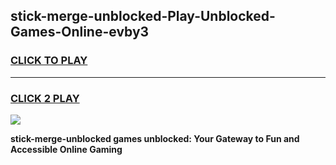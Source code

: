 
## stick-merge-unblocked-Play-Unblocked-Games-Online-evby3
<h3>
<a href="https://premium76.site?title=stick-merge-unblocked&ref=25A">CLICK TO PLAY</a></h3>
<hr>

<h3>
<a href="https://premium76.site?title=stick-merge-unblocked&ref=25A">CLICK 2 PLAY</a>
  
</h3>

<a href="https://premium76.site?title=stick-merge-unblocked&ref=25A"><img src="https://clearcache.store/games.png"></a>


**stick-merge-unblocked games unblocked: Your Gateway to Fun and Accessible Online Gaming**
